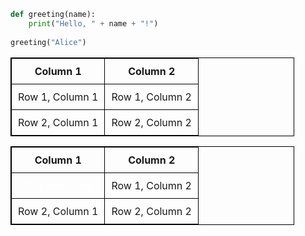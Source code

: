 ```python
def greeting(name):
    print("Hello, " + name + "!")
    
greeting("Alice")
```
| Column 1 | Column 2 |
| -------- | -------- |
| Row 1, Column 1 | Row 1, Column 2 |
| Row 2, Column 1 | Row 2, Column 2 |

<style>
table {
  width: 90%;
  border: 1px solid black;
  border-collapse: collapse;
}

th, td {
  padding: 10px;
  text-align: center;
  border: 1px solid black;
}
</style>

| Column 1 | Column 2 |
| -------- | -------- |
| <span style="color: white;">This text is red</span> | Row 1, Column 2 |
| Row 2, Column 1 | Row 2, Column 2 |
